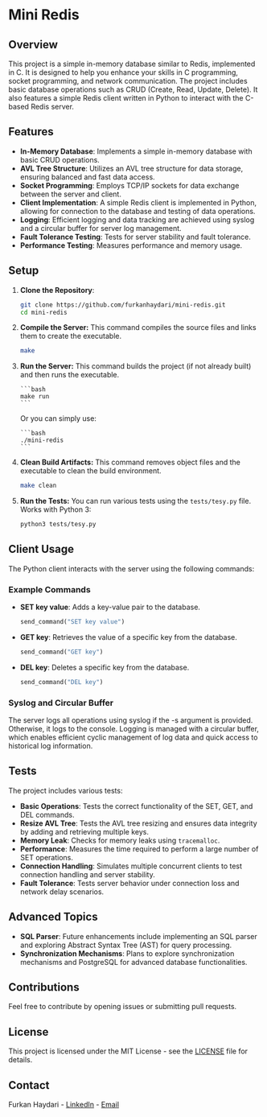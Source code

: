# Mini Redis

## Overview

This project is a simple in-memory database similar to Redis, implemented in C. It is designed to help you enhance your skills in C programming, socket programming, and network communication. The project includes basic database operations such as CRUD (Create, Read, Update, Delete). It also features a simple Redis client written in Python to interact with the C-based Redis server.

## Features

- **In-Memory Database**: Implements a simple in-memory database with basic CRUD operations.
- **AVL Tree Structure**: Utilizes an AVL tree structure for data storage, ensuring balanced and fast data access.
- **Socket Programming**: Employs TCP/IP sockets for data exchange between the server and client.
- **Client Implementation**: A simple Redis client is implemented in Python, allowing for connection to the database and testing of data operations.
- **Logging**: Efficient logging and data tracking are achieved using syslog and a circular buffer for server log management.
- **Fault Tolerance Testing**: Tests for server stability and fault tolerance.
- **Performance Testing**: Measures performance and memory usage.

## Setup

1.  **Clone the Repository**:
    ```bash
    git clone https://github.com/furkanhaydari/mini-redis.git
    cd mini-redis
    ```
2.  **Compile the Server:** This command compiles the source files and links them to create the executable.

    ```bash
    make
    ```

3.  **Run the Server:** This command builds the project (if not already built) and then runs the executable.

        ```bash
        make run
        ```

    Or you can simply use:

        ```bash
        ./mini-redis
        ```

4.  **Clean Build Artifacts:** This command removes object files and the executable to clean the build environment.

    ```bash
    make clean
    ```

5.  **Run the Tests:** You can run various tests using the `tests/tesy.py` file. Works with Python 3:

    ```bash
    python3 tests/tesy.py
    ```

## Client Usage

The Python client interacts with the server using the following commands:

### Example Commands

- **SET key value**: Adds a key-value pair to the database.

  ```python
  send_command("SET key value")
  ```

- **GET key**: Retrieves the value of a specific key from the database.

  ```python
  send_command("GET key")
  ```

- **DEL key**: Deletes a specific key from the database.

  ```python
  send_command("DEL key")
  ```

### Syslog and Circular Buffer

The server logs all operations using syslog if the -s argument is provided. Otherwise, it logs to the console. Logging is managed with a circular buffer, which enables efficient cyclic management of log data and quick access to historical log information.

## Tests

The project includes various tests:

- **Basic Operations**: Tests the correct functionality of the SET, GET, and DEL commands.
- **Resize AVL Tree**: Tests the AVL tree resizing and ensures data integrity by adding and retrieving multiple keys.
- **Memory Leak**: Checks for memory leaks using `tracemalloc`.
- **Performance**: Measures the time required to perform a large number of SET operations.
- **Connection Handling**: Simulates multiple concurrent clients to test connection handling and server stability.
- **Fault Tolerance**: Tests server behavior under connection loss and network delay scenarios.

## Advanced Topics

- **SQL Parser**: Future enhancements include implementing an SQL parser and exploring Abstract Syntax Tree (AST) for query processing.
- **Synchronization Mechanisms**: Plans to explore synchronization mechanisms and PostgreSQL for advanced database functionalities.

## Contributions

Feel free to contribute by opening issues or submitting pull requests.

## License

This project is licensed under the MIT License - see the [LICENSE](LICENSE) file for details.

## Contact

Furkan Haydari - [LinkedIn](https://www.linkedin.com/in/furkan-haydari/) - [Email](mailto:furkanhydri@gmail.com)
